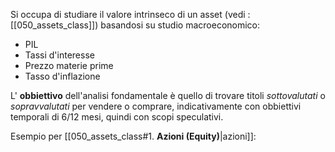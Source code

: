 
Si occupa di studiare il valore intrinseco di un asset (vedi : [[050_assets_class]]) basandosi su studio macroeconomico:

- PIL
- Tassi d'interesse
- Prezzo materie prime
- Tasso d'inflazione

L' **obbiettivo** dell'analisi fondamentale è quello di trovare titoli *sottovalutati* o *sopravvalutati*  per vendere o comprare, indicativamente con obbiettivi temporali di 6/12 mesi, quindi con scopi speculativi.

Esempio per  [[050_assets_class#1. **Azioni (Equity)**|azioni]]:

